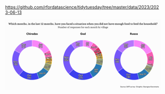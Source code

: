 https://github.com/rfordatascience/tidytuesday/tree/master/data/2023/2023-06-13

![](plots/safi.png)
